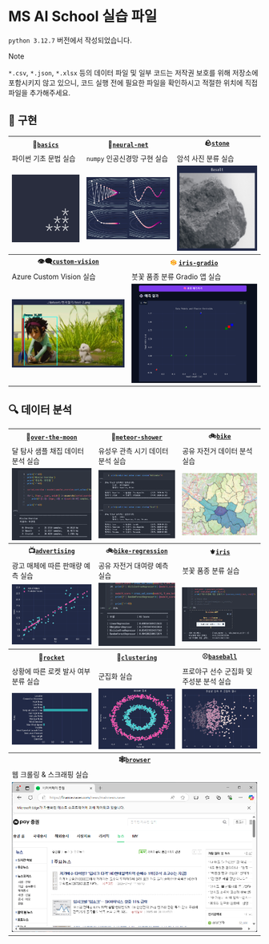 # MS AI School 실습 파일

`python 3.12.7` 버전에서 작성되었습니다.

> [!NOTE]
> `*.csv`, `*.json`, `*.xlsx` 등의 데이터 파일 및 일부 코드는 저작권 보호를 위해 저장소에 포함시키지 않고 있으니, 코드 실행 전에 필요한 파일을 확인하시고 적절한 위치에 직접 파일을 추가해주세요.

## 🔩 구현
<table>
    <!-- 1행 -->
    <tr>
        <th colspan=2>🐍<a href="basics/"><code>basics</code></a></th>
        <th colspan=2>🧵<a href="neural-net/"><code>neural-net</code></a></th>
        <th colspan=2>🪨<a href="stone/"><code>stone</code></a></th>
    </tr>
    <tr>
        <td colspan=2>파이썬 기초 문법 실습</td>
        <td colspan=2><code>numpy</code> 인공신경망 구현 실습</td>
        <td colspan=2>암석 사진 분류 실습</td>
    </tr>
    <tr>
        <td colspan=2><img width="500" src="https://raw.githubusercontent.com/zer0ken/branding/refs/heads/main/etc/msai/python-basics.png"></img></td>
        <td colspan=2><img src="resources/neural-net2.png"></img></td>
        <td colspan=2><img src="resources/stone2.png"></img></td>
    </tr>
    <!-- 2행 -->
    <tr>
        <th colspan=3>👁️‍🗨️<a href="custom-vision/"><code>custom-vision</code></a></th>
        <th colspan=3><img width="12" src="resources/gradio-icon.png"> <a href="iris-gradio/"><code>iris-gradio</code></a></th>
    </tr>
    <tr>
        <td colspan=3>Azure Custom Vision 실습</td>
        <td colspan=3>붓꽃 품종 분류 Gradio 앱 실습</td>
    </tr>
    <tr>
        <td colspan=3><img src="resources/custom-vision.png"></img></td>
        <td colspan=3><img src="resources/iris-gradio2.png"></img></td>
    </tr>
</table>

## 🔍 데이터 분석
<table>
    <!-- 1행 -->
    <tr>
        <th>🌙<a href="over-the-moon/"><code>over-the-moon</code></a></th>
        <th>🌠<a href="meteor-shower/"><code>meteor-shower</code></a></th>
        <th>🚲<a href="bike"><code>bike</code></a></th>
    </tr>
    </tr>
    <tr>
        <td>달 탐사 샘플 채집 데이터 분석 실습</td>
        <td>유성우 관측 시기 데이터 분석 실습</td>
        <td>공유 자전거 데이터 분석 실습</td>
    </tr>
    <tr>
        <td><img src="resources/over-the-moon2.png"></img></td>
        <td><img src="resources/meteor-shower2.png"></img></td>
        <td><img src="resources/bike.png"></img></td>
    </tr>
    <!-- 2행 -->
    <tr>
        <th>📺<a href="advertising/"><code>advertising</code></a></th>
        <th>🚲<a href="bike-regression/"><code>bike-regression</code></a></th>
        <th>⚜️<a href="iris/"><code>iris</code></a></th>
    </tr>
    </tr>
    <tr>
        <td>광고 매체에 따른 판매량 예측 실습</td>
        <td>공유 자전거 대여량 예측 실습</td>
        <td>붓꽃 품종 분류 실습</td>
    </tr>
    <tr>
        <td><img src="resources/advertising2.png"></img></td>
        <td><img src="resources/bike-regression2.png"></img></td>
        <td><img src="resources/iris2.png"></img></td>
    </tr>
    <!-- 3행 -->
    <tr>
        <th>🚀<a href="rocket/"><code>rocket</code></a></th>
        <th>🍇<a href="clustering/"><code>clustering</code></a></th>
        <th>⚾<a href="baseball/"><code>baseball</code></a></th>
    </tr>
    </tr>
    <tr>
        <td>상황에 따른 로켓 발사 여부 분류 실습</td>
        <td>군집화 실습</td>
        <td>프로야구 선수 군집화 및 주성분 분석 실습</td>
    </tr>
    <tr>
        <td><img src="resources/rocket2.png"></img></td>
        <td><img src="resources/clustering2.png"></img></td>
        <td><img src="resources/baseball2.png"></img></td>
    </tr>
    <!-- 4행 -->
    <tr>
        <th colspan=999>🕸️<a href="browser/"><code>browser</code></a></th>
    </tr>
    </tr>
    <tr>
        <td colspan=999>웹 크롤링 & 스크래핑 실습</td>
    </tr>
    <tr>
        <td colspan=999><img src="resources/brower.png"></img></td>
    </tr>
</table>
